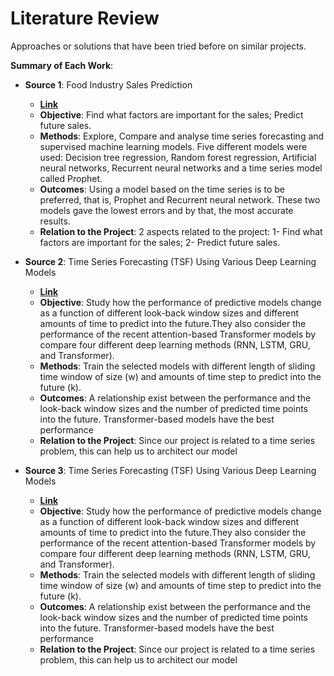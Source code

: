 # Literature Review

Approaches or solutions that have been tried before on similar projects.

**Summary of Each Work**:

- **Source 1**: Food Industry Sales Prediction

  - **[Link](https://www.diva-portal.org/smash/get/diva2:1563491/FULLTEXT01.pdf)**
  - **Objective**: Find what factors are important for the sales; Predict future sales.
  - **Methods**: Explore, Compare and analyse time series forecasting and supervised machine learning models. Five different models were used: Decision tree regression, Random forest regression, Artificial neural networks, Recurrent neural networks and a time series model called Prophet.
  - **Outcomes**: Using a model based on the time series is to be preferred, that is, Prophet and Recurrent neural network. These two models gave the lowest errors and by that, the most accurate results.
  - **Relation to the Project**: 2 aspects related to the project: 1- Find what factors are important for the sales; 2- Predict future sales.

- **Source 2**: Time Series Forecasting (TSF) Using Various Deep Learning Models

  - **[Link](https://arxiv.org/ftp/arxiv/papers/2204/2204.11115.pdf)**
  - **Objective**: Study how the performance of predictive models change as a function of different look-back window sizes and different amounts of time to predict into the future.They also consider the performance of the recent attention-based Transformer models by compare four different deep learning methods (RNN, LSTM, GRU, and Transformer).
  - **Methods**: Train the selected models with different length of sliding time window of size (w) and amounts of time step to predict into the future (k).
  - **Outcomes**: A relationship exist between the performance and the look-back window sizes and the number of predicted time points into the future. Transformer-based models have the best performance
  - **Relation to the Project**: Since our project is related to a time series problem, this can help us to architect our model

- **Source 3**: Time Series Forecasting (TSF) Using Various Deep Learning Models

  - **[Link](https://arxiv.org/ftp/arxiv/papers/2204/2204.11115.pdf)**
  - **Objective**: Study how the performance of predictive models change as a function of different look-back window sizes and different amounts of time to predict into the future.They also consider the performance of the recent attention-based Transformer models by compare four different deep learning methods (RNN, LSTM, GRU, and Transformer).
  - **Methods**: Train the selected models with different length of sliding time window of size (w) and amounts of time step to predict into the future (k).
  - **Outcomes**: A relationship exist between the performance and the look-back window sizes and the number of predicted time points into the future. Transformer-based models have the best performance
  - **Relation to the Project**: Since our project is related to a time series problem, this can help us to architect our model  
